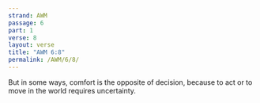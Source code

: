 ```yaml
---
strand: AWM
passage: 6
part: 1
verse: 8
layout: verse
title: "AWM 6:8"
permalink: /AWM/6/8/
---
```

But in some ways, comfort is the opposite of decision, because to act or to move in the world requires uncertainty.
